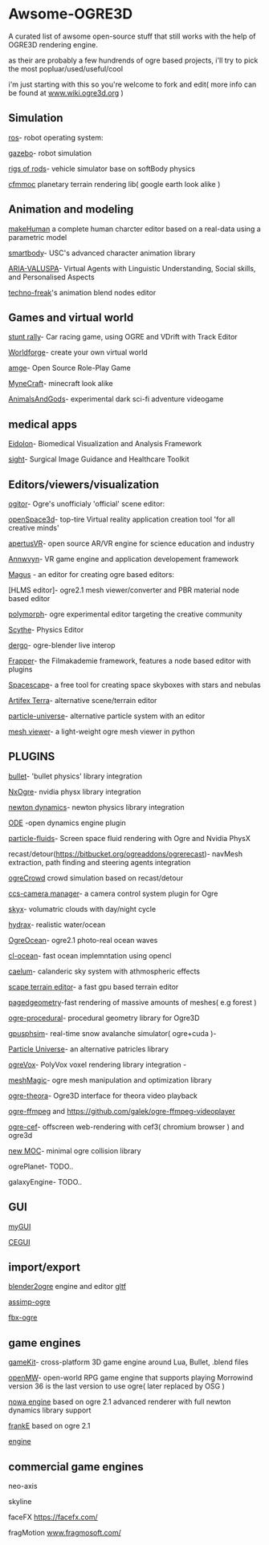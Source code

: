 # Awsome-OGRE3D
A curated list of awsome open-source stuff that still works with the help of OGRE3D rendering engine.

as their are probably a few hundrends of ogre based projects, i'll try to pick the most popluar/used/useful/cool

i'm just starting with this so you're welcome to fork and edit( more info can be found at www.wiki.ogre3d.org )

Simulation
----------------------
[ros](http://www.ros.org)- robot operating system: 

[gazebo](http://gazebosim.org)- robot simulation 

[rigs of rods](https://www.rigsofrods.org)- vehicle simulator base on softBody physics 

[cfmmoc](https://github.com/cfmmoc/cfmmoc) planetary terrain rendering lib( google earth look alike )


Animation and modeling
--------------------------
[makeHuman](http://www.makehumancommunity.org) a complete human charcter editor based on a real-data using a parametric model 

[smartbody](http://smartbody.ict.usc.edu)- USC's advanced character animation library 

[ARIA-VALUSPA](http://aria-agent.eu)- Virtual Agents with Linguistic Understanding, Social skills, and Personalised Aspects 

[techno-freak](https://bitbucket.org/ogreaddons/technofreak-animation-blend-edito)'s animation blend nodes editor


Games and virtual world
-----------------------------
[stunt rally](https://stuntrally.tuxfamily.org/)- Car racing game, using OGRE and VDrift with Track Editor 

[Worldforge](https://www.worldforge.org/)- create your own virtual world 

[amge](https://github.com/cookgreen/AMGE)- Open Source Role-Play Game 

[MyneCraft](https://github.com/David-Parker/MyneCraft)- minecraft look alike 

[AnimalsAndGods](https://github.com/Fixtone/AnimalsAndGods/tree/Alpha)- experimental dark sci-fi adventure videogame 

medical apps
--------------------------------------------------
[Eidolon](https://github.com/ericspod/Eidolon)- Biomedical Visualization and Analysis Framework 

[sight](https://github.com/IRCAD-IHU/sight)- Surgical Image Guidance and Healthcare Toolkit 

Editors/viewers/visualization
------------------------------
[ogitor](https://bitbucket.org/ogitor/ogitor)- Ogre's unofficialy 'official' scene editor:  

[openSpace3d](http://www.openspace3d.com)- top-tire Virtual reality application creation tool 'for all creative minds' 

[apertusVR](http://apertusvr.org)- open source AR/VR engine for science education and industry  

[Annwvyn](https://www.annwvyn.org)- VR game engine and application developement framework 

[Magus](https://github.com/spookyboo/Magus) - an editor for creating ogre based editors: 

[HLMS editor]- ogre2.1 mesh viewer/converter and PBR material node based editor

[polymorph](https://polymorph.cool)- ogre experimental editor targeting the creative community 

[Scythe](https://sourceforge.net/projects/physicseditor)- Physics Editor 

[dergo](https://bitbucket.org/dark_sylinc/dergo-blender)- ogre-blender live interop 

[Frapper](https://sourceforge.net/projects/frapper)- the Filmakademie framework, features a node based editor with plugins 

[Spacescape](http://alexcpeterson.com/spacescape/)- a free tool for creating space skyboxes with stars and nebulas 

[Artifex Terra](www.artifexterra.com/)- alternative scene/terrain editor 

[particle-universe](https://github.com/spookyboo/particle-universe-editor)- alternative particle system with an editor 

[mesh viewer](https://github.com/OGRECave/ogre-meshviewer)- a light-weight ogre mesh viewer in python 



PLUGINS
------------------------------
[bullet](https://bitbucket.org/alexeyknyshev/ogrebullet)- 'bullet physics' library integration 

[NxOgre](https://github.com/betajaen/nxogre)- nvidia physx library integration 

[newton dynamics](https://github.com/rastullahs-lockenpracht/ogrenewt)- newton physics library integration 

[ODE](http://tuan.kuranes.free.fr/Ogre.html#OgreOde) -open dynamics engine plugin

[particle-fluids](https://github.com/bwasty/particle-fluids)- Screen space fluid rendering with Ogre and Nvidia PhysX 

recast/detour(https://bitbucket.org/ogreaddons/ogrerecast)- navMesh extraction, path finding and steering agents integration

[ogreCrowd](https://bitbucket.org/ogreaddons/ogrecrowd) crowd simulation based on recast/detour 

[ccs-camera manager](https://bitbucket.org/ogreaddons/ogre-ccs)- a camera control system plugin for Ogre 

[skyx](https://bitbucket.org/ogreaddons/skyx)- volumatric clouds with day/night cycle 

[hydrax](https://bitbucket.org/ogreaddons/hydrax)- realistic water/ocean 

[OgreOcean](https://github.com/yoyTeam/OgreOcean)- ogre2.1 photo-real ocean waves 

[cl-ocean](https://github.com/sanguinariojoe/hydrocl)- fast ocean implemntation using opencl 

[caelum](https://github.com/OGRECave/ogre-caelum)- calanderic sky system with athmospheric effects 

[scape terrain editor](https://github.com/OGRECave/scape)- a fast gpu based terrain editor 

[pagedgeometry](https://github.com/OGRECave/ogre-pagedgeometry)-fast rendering of massive amounts of meshes( e.g forest ) 

[ogre-procedural](https://github.com/OGRECave/ogre-procedural)-  procedural geometry library for Ogre3D 

[gpusphsim](https://bitbucket.org/ogreaddons/gpusphsim)- real-time snow avalanche simulator( ogre+cuda )- 

[Particle Universe](http://wiki.ogre3d.org/Particle+Universe+plugin)- an alternative patricles library 

[ogreVox](https://github.com/holocronweaver/OgreVox)- PolyVox voxel rendering library integration - 

[meshMagic](https://github.com/blakharaz/meshmagick)- ogre mesh manipulation and optimization library 

[ogre-theora](https://github.com/OGRECave/ogre-video)- Ogre3D interface for theora video playback 

[ogre-ffmpeg](https://github.com/TheSHEEEP/OgreVideoPlugin) and https://github.com/galek/ogre-ffmpeg-videoplayer 

[ogre-cef](https://github.com/qwertzui11/cef_osr)-  offscreen web-rendering with cef3( chromium browser ) and ogre3d 

[new MOC](https://bitbucket.org/ogreaddons/new-minimal-ogre-collision)- minimal ogre collision library 

ogrePlanet- TODO..

galaxyEngine- TODO..

GUI
---------------------
[myGUI](http://mygui.info)

[CEGUI](http://cegui.org.uk)

import/export
-----------------------
[blender2ogre](https://github.com/OGRECave/blender2ogre)
engine and editor 
[gltf](https://github.com/Ybalrid/Ogre_glTF)

[assimp-ogre](https://github.com/OGRECave/ogre-assimp)

[fbx-ogre](https://github.com/Anomalous-Software/fxogrefbx)

game engines
-------------------------------
[gameKit](https://github.com/gamekit-developers/gamekit)- cross-platform 3D game engine around Lua, Bullet, .blend files 

[openMW](https://github.com/OpenMW/openmw/tree/openmw-36)- open-world RPG game engine that supports playing Morrowind
 version 36 is the last version to use ogre( later replaced by OSG )

[nowa engine](https://sourceforge.net/projects/nowa-engine/) based on ogre 2.1 advanced renderer with full newton dynamics library support

[frankE](https://github.com/devxkh/FrankE) based on ogre 2.1

[engine](https://github.com/gsage/engine)


commercial game engines
----------------------------------------------------------
neo-axis

skyline

faceFX https://facefx.com/

fragMotion www.fragmosoft.com/





